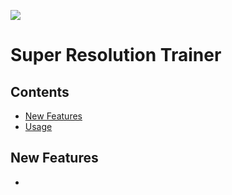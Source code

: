 <a href="https://github.com/HeaseoChung/DL-Optimization/tree/master/Python/TensorRT/x86"><img src="https://img.shields.io/badge/-Documentation-brightgreen"/></a>

# Super Resolution Trainer

## Contents
- [New Features](#new-features)
- [Usage](#usage)

## New Features
- 
